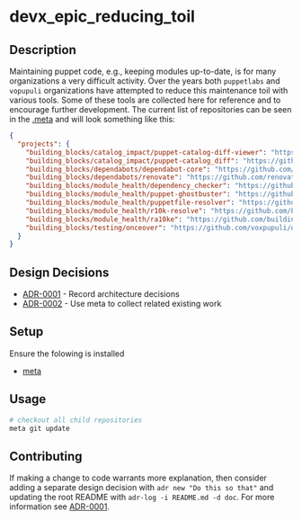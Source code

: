 # devx_epic_reducing_toil

## Description

Maintaining puppet code, e.g., keeping modules up-to-date, is for many organizations a very difficult activity.  Over the years both `puppetlabs` and `vopupuli` organizations have attempted to reduce this maintenance toil with various tools.  Some of these tools are collected here for reference and to encourage further development.  The current list of repositories can be seen in the [.meta](.meta) and will look something like this:

```json
{
  "projects": {
    "building_blocks/catalog_impact/puppet-catalog-diff-viewer": "https://github.com/voxpupuli/puppet-catalog-diff-viewer.git",
    "building_blocks/catalog_impact/puppet-catalog_diff": "https://github.com/voxpupuli/puppet-catalog_diff.git",
    "building_blocks/dependabots/dependabot-core": "https://github.com/dependabot/dependabot-core.git",
    "building_blocks/dependabots/renovate": "https://github.com/renovatebot/renovate.git",
    "building_blocks/module_health/dependency_checker": "https://github.com/puppetlabs/dependency_checker.git",
    "building_blocks/module_health/puppet-ghostbuster": "https://github.com/voxpupuli/puppet-ghostbuster.git",
    "building_blocks/module_health/puppetfile-resolver": "https://github.com/puppetlabs/puppetfile-resolver.git",
    "building_blocks/module_health/r10k-resolve": "https://github.com/binford2k/r10k-resolve.git",
    "building_blocks/module_health/ra10ke": "https://github.com/building_blocks/module_health/ra10ke.git",
    "building_blocks/testing/onceover": "https://github.com/voxpupuli/onceover.git"
  }
}
```

## Design Decisions

<!-- adrlog -->

* [ADR-0001](doc/adr/0001-record-architecture-decisions.md) - Record architecture decisions
* [ADR-0002](doc/adr/0002-use-meta-to-collect-related-existing-work.md) - Use meta to collect related existing work

<!-- adrlogstop -->

## Setup

Ensure the folowing is installed

* [meta](https://github.com/mateodelnorte/meta-npm)

## Usage

```bash
# checkout all child repositories
meta git update
```

## Contributing

If making a change to code warrants more explanation, then consider adding a separate design decision with `adr new "Do this so that"` and updating the root README with `adr-log -i README.md -d doc`.  For more information see [ADR-0001](doc/adr/0001-record-architecture-decisions.md).
